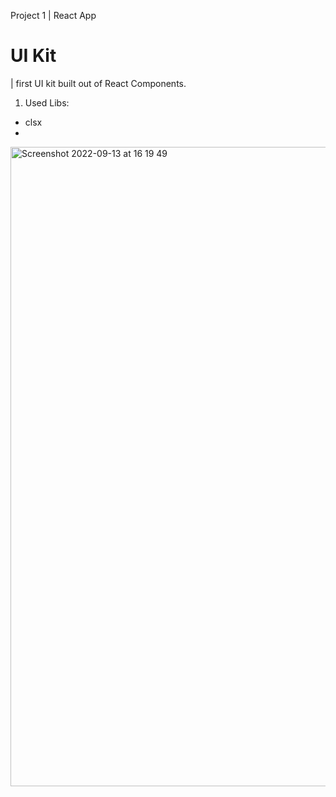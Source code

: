 Project 1 | React App

# UI Kit

| first UI kit built out of React Components.

1. Used Libs:

- clsx
-
<img width="1023" alt="Screenshot 2022-09-13 at 16 19 49" src="https://user-images.githubusercontent.com/91531129/189928279-176937a5-cebb-44c1-b586-4b97cbe60ffb.png">
